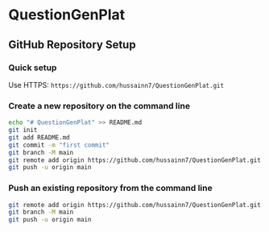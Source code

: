 # QuestionGenPlat

## GitHub Repository Setup

### Quick setup
Use HTTPS: `https://github.com/hussainn7/QuestionGenPlat.git`

### Create a new repository on the command line
```bash
echo "# QuestionGenPlat" >> README.md
git init
git add README.md
git commit -m "first commit"
git branch -M main
git remote add origin https://github.com/hussainn7/QuestionGenPlat.git
git push -u origin main
```

### Push an existing repository from the command line
```bash
git remote add origin https://github.com/hussainn7/QuestionGenPlat.git
git branch -M main
git push -u origin main
```
